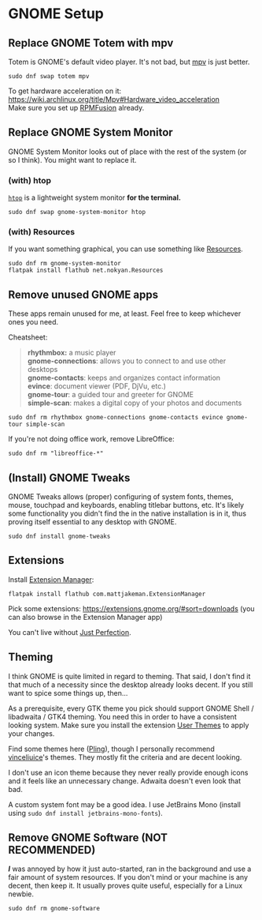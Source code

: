 # GNOME Setup

## Replace GNOME Totem with mpv

Totem is GNOME's default video player. It's not bad, but [mpv](https://mpv.io/) is just better.

```text
sudo dnf swap totem mpv
```

To get hardware acceleration on it: <https://wiki.archlinux.org/title/Mpv#Hardware_video_acceleration>  
Make sure you set up [RPMFusion](SYSTEM.md#enable-rpmfusion) already.

## Replace GNOME System Monitor

GNOME System Monitor looks out of place with the rest of the system (or so I think). You might want to replace it.

### (with) htop

[`htop`](https://htop.dev/) is a lightweight system monitor **for the terminal.**

```text
sudo dnf swap gnome-system-monitor htop
```

### (with) Resources

If you want something graphical, you can use something like [Resources](https://github.com/nokyan/resources).

```text
sudo dnf rm gnome-system-monitor
flatpak install flathub net.nokyan.Resources
```

## Remove unused GNOME apps

These apps remain unused for me, at least. Feel free to keep whichever ones you need.

Cheatsheet:
> **rhythmbox:** a music player  
> **gnome-connections**: allows you to connect to and use other desktops  
> **gnome-contacts**: keeps and organizes contact information  
> **evince**: document viewer (PDF, DjVu, etc.)  
> **gnome-tour**: a guided tour and greeter for GNOME  
> **simple-scan**: makes a digital copy of your photos and documents

```text
sudo dnf rm rhythmbox gnome-connections gnome-contacts evince gnome-tour simple-scan
```

If you're not doing office work, remove LibreOffice:

```text
sudo dnf rm "libreoffice-*"
```

## (Install) GNOME Tweaks

GNOME Tweaks allows (proper) configuring of system fonts, themes, mouse, touchpad and keyboards, enabling titlebar buttons, etc. It's likely some functionality you didn't find the in the native installation is in it, thus proving itself essential to any desktop with GNOME.

```text
sudo dnf install gnome-tweaks
```

## Extensions

Install [Extension Manager](https://flathub.org/apps/com.mattjakeman.ExtensionManager):

```text
flatpak install flathub com.mattjakeman.ExtensionManager
```

Pick some extensions: <https://extensions.gnome.org/#sort=downloads> (you can also browse in the Extension Manager app)

You can't live without [Just Perfection](https://extensions.gnome.org/extension/3843/just-perfection/).

## Theming

I think GNOME is quite limited in regard to theming. That said, I don't find it that much of a necessity since the desktop already looks decent. If you still want to spice some things up, then...

As a prerequisite, every GTK theme you pick should support GNOME Shell / libadwaita / GTK4 theming. You need this in order to have a consistent looking system. Make sure you install the extension [User Themes](https://extensions.gnome.org/extension/19/user-themes/) to apply your changes.

Find some themes here ([Pling](https://www.pling.com/browse?cat=134&ord=latest)), though I personally recommend [vinceliuice](https://github.com/vinceliuice)'s themes. They mostly fit the criteria and are decent looking.

I don't use an icon theme because they never really provide enough icons and it feels like an unnecessary change. Adwaita doesn't even look that bad.

A custom system font may be a good idea. I use JetBrains Mono (install using `sudo dnf install jetbrains-mono-fonts`).

## Remove GNOME Software (NOT RECOMMENDED)

***I*** was annoyed by how it just auto-started, ran in the background and use a fair amount of system resources. If you don't mind or your machine is any decent, then keep it. It usually proves quite useful, especially for a Linux newbie.

```text
sudo dnf rm gnome-software
```
